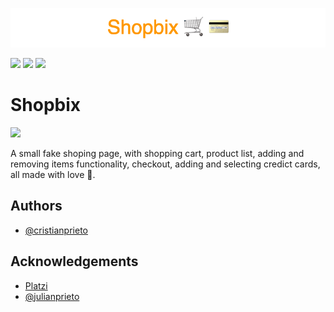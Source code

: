 <p align="center"><img src="/public/images/banner.png"></img></p>

![](https://img.shields.io/badge/REACT--DOM-18.2.0-blue)
![](https://img.shields.io/badge/REACT--ROUTER-6.3.0-yellow)
![](https://img.shields.io/badge/TAILWIND-3.1.8-lightblue)

# Shopbix

![](https://img.shields.io/netlify/34fbb4b8-8795-4d96-909a-7a7e7bcb07b8)

A small fake shoping page, with shopping cart, product list, adding and removing items functionality, checkout, adding and selecting credict cards, all made with love 🤍.

## Authors

- [@cristianprieto](https://github.com/Cristian-Prieto)

## Acknowledgements

- [Platzi](https://fakeapi.platzi.com/)
- [@julianprieto](https://github.com/julianprieto-dev)
